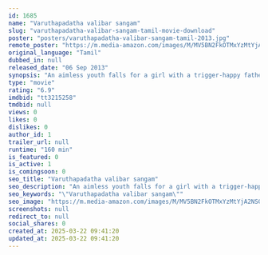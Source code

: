 ```yaml
---
id: 1685
name: "Varuthapadatha valibar sangam"
slug: "varuthapadatha-valibar-sangam-tamil-movie-download"
poster: "posters/varuthapadatha-valibar-sangam-tamil-2013.jpg"
remote_poster: "https://m.media-amazon.com/images/M/MV5BN2FkOTMxYzMtYjA2NS00Y2I3LWJmZDUtZjI0ZjBjYzBjZWU4XkEyXkFqcGc@._V1_SX300.jpg"
original_language: "Tamil"
dubbed_in: null
released_date: "06 Sep 2013"
synopsis: "An aimless youth falls for a girl with a trigger-happy father."
type: "movie"
rating: "6.9"
imdbid: "tt3215258"
tmdbid: null
views: 0
likes: 0
dislikes: 0
author_id: 1
trailer_url: null
runtime: "160 min"
is_featured: 0
is_active: 1
is_comingsoon: 0
seo_title: "Varuthapadatha valibar sangam"
seo_description: "An aimless youth falls for a girl with a trigger-happy father."
seo_keywords: "\"Varuthapadatha valibar sangam\""
seo_image: "https://m.media-amazon.com/images/M/MV5BN2FkOTMxYzMtYjA2NS00Y2I3LWJmZDUtZjI0ZjBjYzBjZWU4XkEyXkFqcGc@._V1_SX300.jpg"
screenshots: null
redirect_to: null
social_shares: 0
created_at: 2025-03-22 09:41:20
updated_at: 2025-03-22 09:41:20
---
```


